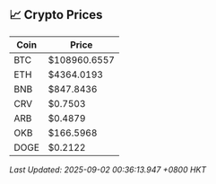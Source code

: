 ## 📈 Crypto Prices

| Coin | Price |
| ---- | ----- |
| BTC | $108960.6557 |
| ETH | $4364.0193 |
| BNB | $847.8436 |
| CRV | $0.7503 |
| ARB | $0.4879 |
| OKB | $166.5968 |
| DOGE | $0.2122 |

_Last Updated: 2025-09-02 00:36:13.947 +0800 HKT_